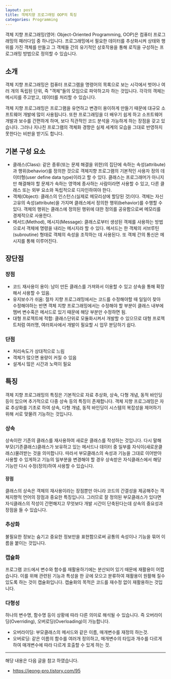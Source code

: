 ```yaml
---
layout: post
title: 객체지향 프로그래밍 OOP의 특징
categories: Programming
---
```


객체 지향 프로그래밍(영어: Object-Oriented Programming, OOP)은 컴퓨터 프로그래밍의 패러다임 중 하나입니다. 프로그래밍에서 필요한 데이터를 추상화시켜 상태와 행위를 가진 객체를 만들고 그 객체들 간의 유기적인 상호작용을 통해 로직을 구성하는 프로그래밍 방법으로 정의할 수 있습니다.

## 소개

객체 지향 프로그래밍은 컴퓨터 프로그램을 명령어의 목록으로 보는 시각에서 벗어나 여러 개의 독립된 단위, 즉 "객체"들의 모임으로 파악하고자 하는 것입니다. 각각의 객체는 메시지를 주고받고, 데이터를 처리할 수 있습니다.

객체 지향 프로그래밍은 프로그램을 유연하고 변경이 용이하게 만들기 때문에 대규모 소프트웨어 개발에 많이 사용됩니다. 또한 프로그래밍을 더 배우기 쉽게 하고 소프트웨어 개발과 보수를 간편하게 하며, 보다 직관적인 코드 분석을 가능하게 하는 장점을 갖고 있습니다. 그러나 지나친 프로그램의 객체화 경향은 실제 세계의 모습을 그대로 반영하지 못한다는 비판을 받기도 합니다.

## 기본 구성 요소

- 클래스(Class): 같은 종류(또는 문제 해결을 위한)의 집단에 속하는 속성(attribute)과 행위(behavior)를 정의한 것으로 객체지향 프로그램의 기본적인 사용자 정의 데이터형(user define data type)이라고 할 수 있다. 클래스는 프로그래머가 아니지만 해결해야 할 문제가 속하는 영역에 종사하는 사람이라면 사용할 수 있고, 다른 클래스 또는 외부 요소와 독립적으로 디자인하여야 한다.
- 객체(Object): 클래스의 인스턴스(실제로 메모리상에 할당된 것)이다. 객체는 자신 고유의 속성(attribute)을 가지며 클래스에서 정의한 행위(behavior)를 수행할 수 있다. 객체의 행위는 클래스에 정의된 행위에 대한 정의를 공유함으로써 메모리를 경제적으로 사용한다.
- 메서드(Method), 메시지(Message): 클래스로부터 생성된 객체를 사용하는 방법으로서 객체에 명령을 내리는 메시지라 할 수 있다. 메서드는 한 객체의 서브루틴(subroutine) 형태로 객체의 속성을 조작하는 데 사용된다. 또 객체 간의 통신은 메시지를 통해 이루어진다.

## 장단점

### 장점

- 코드 재사용이 용이: 남이 만든 클래스를 가져와서 이용할 수 있고 상속을 통해 확장해서 사용할 수 있음.
- 유지보수가 쉬움: 절차 지향 프로그래밍에서는 코드를 수정해야할 때 일일이 찾아 수정해야하는 반면 객체 지향 프로그래밍에서는 수정해야 할 부분이 클래스 내부에 멤버 변수혹은 메서드로 있기 때문에 해당 부분만 수정하면 됨.
- 대형 프로젝트에 적합: 클래스단위로 모듈화시켜서 개발할 수 있으므로 대형 프로젝트처럼 여러명, 여러회사에서 개발이 필요할 시 업무 분담하기 쉽다.

### 단점

- 처리속도가 상대적으로 느림
- 객체가 많으면 용량이 커질 수 있음
- 설계시 많은 시간과 노력이 필요

## 특징

객체 지향 프로그래밍의 특징은 기본적으로 자료 추상화, 상속, 다형 개념, 동적 바인딩 등이 있으며 추가적으로 다중 상속 등의 특징이 존재합니다. 객체 지향 프로그래밍은 자료 추상화를 기초로 하여 상속, 다형 개념, 동적 바인딩이 시스템의 복잡성을 제어하기 위해 서로 맞물려 기능하는 것입니다.

### 상속

상속이란 기존의 클래스를 재사용하여 새로운 클래스를 작성하는 것입니다. 다시 말해 부모(기존클래스)클래스가 보유하고 있는 메서드나 데이터 중 일부를 자식이(새로운클래스)물려받는 것을 의미합니다. 따라서 부모클래스의 속성과 기능을 그대로 이어받아 사용할 수 있게하고 기능의 일부분을 변경해야 할 경우 상속받은 자식클래스에서 해당 기능만 다시 수정(정의)하여 사용할 수 있습니다.

#### 장점

클래스의 상속은 객체의 재사용이라는 장점뿐만 아니라 코드의 간결성을 제공해주는 객체지향적 언어의 장점과 중요한 특징입니다. 그러므로 잘 정의된 부모클래스가 있다면 자식클래스의 작성이 간편해지고 무엇보다 개발 시간이 단축된다는데 상속의 중요성과 장점을 들 수 있습니다.

### 추상화

불필요한 정보는 숨기고 중요한 정보만을 표현함으로써 공통의 속성이나 기능을 묶어 이름을 붙이는 것입니다.

### 캡슐화

프로그램 코드에서 변수와 함수를 재활용하기에는 분산되어 있기 때문에 재활용이 어렵습니다. 이를 위해 관련된 기능과 특성을 한 곳에 모으고 분류하여 재활용이 원활해 질수 있도록 하는 것이 캡슐화입니다. 캡슐화의 목적은 코드를 재수정 없이 재활용하는 것입니다.

### 다형성

하나의 변수명, 함수명 등이 상황에 따라 다른 의미로 해석될 수 있습니다. 즉 오버라이딩(Overriding), 오버로딩(Overloading)이 가능합니다.

- 오버라이딩: 부모클래스의 메서드와 같은 이름, 매개변수를 재정의 하는것.
- 오버로딩: 같은 이름의 함수를 여러개 정의하고, 매개변수의 타입과 개수를 다르게 하여 매개변수에 따라 다르게 호출할 수 있게 하는 것.

---

해당 내용은 다음 글을 참고 하였습니다.

- https://jeong-pro.tistory.com/95
